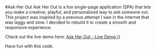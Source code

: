 #Ask Her Out
Ask Her Out is a fun single-page application (SPA) that lets you make a creative, playful, and personalized way to ask someone out. This project was inspired by a previous attempt I saw in the internet that was laggy and slow. I decided to rebuild it to create a smooth and responsive experience.

Check out the live demo here: [Ask Her Out - Live Demo ()](https://ask-her-out-xi.vercel.app/)

Have fun with this code.
